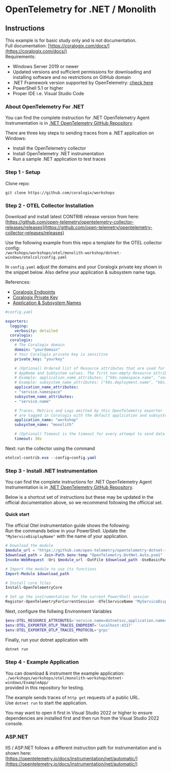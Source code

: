 # OpenTelemetry for .NET / Monolith

## Instructions

This example is for basic study only and is not documentation.    
Full documentation: [https://coralogix.com/docs/](https://coralogix.com/docs/)  
Requirements:  
- Windows Server 2019 or newer    
- Updated versions and sufficient permissions for downloading and installing software and no restrictions on GitHub domain    
- .NET Framework version supported by OpenTelemetry: [check here](https://opentelemetry.io/docs/languages/net/automatic/)
- PowerShell 5.1 or higher  
- Proper IDE i.e. Visual Studio Code 

### About OpenTelemetry For .NET  
  
You can find the complete instruction for .NET OpenTelemetry Agent Instrumentation is in [.NET OpenTelemetry GitHub Repository](https://github.com/open-telemetry/opentelemetry-dotnet-instrumentation). 

There are three key steps to sending traces from a .NET application on Windows:  
- Install the OpenTelemetry collector  
- Install OpenTelemetry .NET instrumentation  
- Run a sample .NET application to test traces  
  
### Step 1 - Setup  
Clone repo:
```
git clone https://github.com/coralogix/workshops
```  
  
### Step 2 - OTEL Collector Installation    
Download and install latest CONTRIB release version from here:  
[https://github.com/open-telemetry/opentelemetry-collector-releases/releases](https://github.com/open-telemetry/opentelemetry-collector-releases/releases)  

Use the following example from this repo a template for the OTEL collector config:  
`/workshops/workshops/otel/monolith-workshop/dotnet-windows/otelcol/config.yaml`  

In `config.yaml` adjust the domains and your Coralogix private key shown in the snippet below. Also define your application & subsystem name tags.

References:  
- [Coralogix Endpoints](https://coralogix.com/docs/coralogix-endpoints/)  
- [Coralogix Private Key](https://coralogix.com/docs/private-key/)  
- [Application & Subsystem Names](https://coralogix.com/docs/application-and-subsystem-names/)


```yaml
#config.yaml

exporters:
  logging:
    verbosity: detailed
  coralogix:
  coralogix:
    # The Coralogix domain
    domain: "yourdomain"
    # Your Coralogix private key is sensitive
    private_key: "yourkey"

    # (Optional) Ordered list of Resource attributes that are used for Coralogix
    # AppName and SubSystem values. The first non-empty Resource attribute is used.
    # Example: application_name_attributes: ["k8s.namespace.name", "service.namespace"]
    # Example: subsystem_name_attributes: ["k8s.deployment.name", "k8s.daemonset.name", "service.name"]
    application_name_attributes:
    - "service.namespace"
    subsystem_name_attributes:
    - "service.name"

    # Traces, Metrics and Logs emitted by this OpenTelemetry exporter 
    # are tagged in Coralogix with the default application and subsystem constants.
    application_name: "workshop"
    subsystem_name: "monolith"

    # (Optional) Timeout is the timeout for every attempt to send data to the backend.
    timeout: 30s
```

Next: run the collector using the command

```powershell
otelcol-contrib.exe --config=config.yaml
```

### Step 3 - Install .NET Instrumentation

You can find the complete instructions for .NET OpenTelemetry Agent Instrumentation is in [.NET OpenTelemetry GitHub Repository](https://github.com/open-telemetry/opentelemetry-dotnet-instrumentation).  

Below is a shortcut set of instructions but these may be updated in the official documentation above, so we recommend following the officical set.  

#### Quick start

The official Otel instrumentation guide shows the following:  
Run the commands below in your PowerShell. Update the `"MyServiceDisplayName"` with the name of your application.  

```powershell
# Download the module
$module_url = "https://github.com/open-telemetry/opentelemetry-dotnet-instrumentation/releases/latest/download/OpenTelemetry.DotNet.Auto.psm1"
$download_path = Join-Path $env:temp "OpenTelemetry.DotNet.Auto.psm1"
Invoke-WebRequest -Uri $module_url -OutFile $download_path -UseBasicParsing

# Import the module to use its functions
Import-Module $download_path

# Install core files
Install-OpenTelemetryCore

# Set up the instrumentation for the current PowerShell session
Register-OpenTelemetryForCurrentSession -OTelServiceName "MyServiceDisplayName"
```

Next, configure the follwing Environment Variables

```powershell
$env:OTEL_RESOURCE_ATTRIBUTES='service.name=dotnetsvc,application.name=dotnetapp cx.application.name=dotnetappcx,cx.subsystem.name=dotnetsubcx'
$env:OTEL_EXPORTER_OTLP_TRACES_ENDPOINT='localhost:4317'
$env:OTEL_EXPORTER_OTLP_TRACES_PROTOCOL='grpc'
```

Finally, run your dotnet application with

```powershell
dotnet run
```

### Step 4 - Example Application

You can download & instrument the example application:  
`./workshops/workshops/otel/monolith-workshop/dotnet-windows/ExampleApp/`  
provided in this repository for testing.  

The example sends traces of `http get` requests of a public URL.   
Use `dotnet run` to start the application.  

You may want to open it first in Visual Studio 2022 or higher to ensure dependencies are installed first and then run from the Visual Studio 2022 console.

### ASP.NET

IIS / ASP.NET follows a different instruction path for instrumentation and is shown here:  
[https://opentelemetry.io/docs/instrumentation/net/automatic/](https://opentelemetry.io/docs/instrumentation/net/automatic/)
